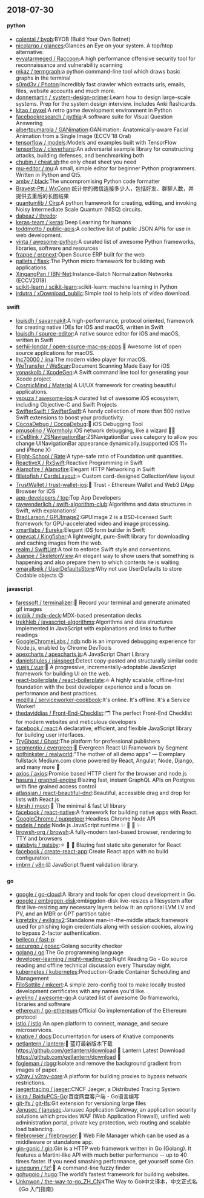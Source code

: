 ## 2018-07-30

#### python
* [colental / byob](https://github.com/colental/byob):BYOB (Build Your Own Botnet)
* [nicolargo / glances](https://github.com/nicolargo/glances):Glances an Eye on your system. A top/htop alternative.
* [evyatarmeged / Raccoon](https://github.com/evyatarmeged/Raccoon):A high performance offensive security tool for reconnaissance and vulnerability scanning
* [mkaz / termgraph](https://github.com/mkaz/termgraph):a python command-line tool which draws basic graphs in the terminal
* [s0md3v / Photon](https://github.com/s0md3v/Photon):Incredibly fast crawler which extracts urls, emails, files, website accounts and much more.
* [donnemartin / system-design-primer](https://github.com/donnemartin/system-design-primer):Learn how to design large-scale systems. Prep for the system design interview. Includes Anki flashcards.
* [kitao / pyxel](https://github.com/kitao/pyxel):A retro game development environment in Python
* [facebookresearch / pythia](https://github.com/facebookresearch/pythia):A software suite for Visual Question Answering
* [albertpumarola / GANimation](https://github.com/albertpumarola/GANimation):GANimation: Anatomically-aware Facial Animation from a Single Image (ECCV'18 Oral)
* [tensorflow / models](https://github.com/tensorflow/models):Models and examples built with TensorFlow
* [tensorflow / cleverhans](https://github.com/tensorflow/cleverhans):An adversarial example library for constructing attacks, building defenses, and benchmarking both
* [chubin / cheat.sh](https://github.com/chubin/cheat.sh):the only cheat sheet you need
* [mu-editor / mu](https://github.com/mu-editor/mu):A small, simple editor for beginner Python programmers. Written in Python and Qt5.
* [ambv / black](https://github.com/ambv/black):The uncompromising Python code formatter
* [Bravest-Ptt / WxConn](https://github.com/Bravest-Ptt/WxConn):统计你的微信连接多少人，包括好友、群聊人数，并提供去重后的长图结果
* [quantumlib / Cirq](https://github.com/quantumlib/Cirq):A python framework for creating, editing, and invoking Noisy Intermediate Scale Quantum (NISQ) circuits.
* [dabeaz / thredo](https://github.com/dabeaz/thredo):
* [keras-team / keras](https://github.com/keras-team/keras):Deep Learning for humans
* [toddmotto / public-apis](https://github.com/toddmotto/public-apis):A collective list of public JSON APIs for use in web development.
* [vinta / awesome-python](https://github.com/vinta/awesome-python):A curated list of awesome Python frameworks, libraries, software and resources
* [frappe / erpnext](https://github.com/frappe/erpnext):Open Source ERP built for the web
* [pallets / flask](https://github.com/pallets/flask):The Python micro framework for building web applications.
* [XingangPan / IBN-Net](https://github.com/XingangPan/IBN-Net):Instance-Batch Normalization Networks (ECCV2018)
* [scikit-learn / scikit-learn](https://github.com/scikit-learn/scikit-learn):scikit-learn: machine learning in Python
* [jrdutra / xDownload_public](https://github.com/jrdutra/xDownload_public):Simple tool to help lots of vídeo download.

#### swift
* [louisdh / savannakit](https://github.com/louisdh/savannakit):A high-performance, protocol oriented, framework for creating native IDEs for iOS and macOS, written in Swift
* [louisdh / source-editor](https://github.com/louisdh/source-editor):A native source editor for iOS and macOS, written in Swift
* [serhii-londar / open-source-mac-os-apps](https://github.com/serhii-londar/open-source-mac-os-apps):🚀
Awesome list of open source applications for macOS.
* [lhc70000 / iina](https://github.com/lhc70000/iina):The modern video player for macOS.
* [WeTransfer / WeScan](https://github.com/WeTransfer/WeScan):Document Scanning Made Easy for iOS
* [yonaskolb / XcodeGen](https://github.com/yonaskolb/XcodeGen):A Swift command line tool for generating your Xcode project
* [CosmicMind / Material](https://github.com/CosmicMind/Material):A UI/UX framework for creating beautiful applications.
* [vsouza / awesome-ios](https://github.com/vsouza/awesome-ios):A curated list of awesome iOS ecosystem, including Objective-C and Swift Projects
* [SwifterSwift / SwifterSwift](https://github.com/SwifterSwift/SwifterSwift):A handy collection of more than 500 native Swift extensions to boost your productivity.
* [CocoaDebug / CocoaDebug](https://github.com/CocoaDebug/CocoaDebug):🚀
iOS Debugging Tool
* [pmusolino / Wormholy](https://github.com/pmusolino/Wormholy):iOS network debugging, like a wizard 🧙‍♂️
* [iiiCeBlink / ZSNavigationBar](https://github.com/iiiCeBlink/ZSNavigationBar):ZSNavigationBar uses category to allow you change UINavigationBar appearance dynamically.(supported iOS 11+ and iPhone X)
* [Flight-School / Rate](https://github.com/Flight-School/Rate):A type-safe ratio of Foundation unit quantities.
* [ReactiveX / RxSwift](https://github.com/ReactiveX/RxSwift):Reactive Programming in Swift
* [Alamofire / Alamofire](https://github.com/Alamofire/Alamofire):Elegant HTTP Networking in Swift
* [filletofish / CardsLayout](https://github.com/filletofish/CardsLayout):⭐️
Custom card-designed CollectionView layout
* [TrustWallet / trust-wallet-ios](https://github.com/TrustWallet/trust-wallet-ios):📱
Trust - Ethereum Wallet and Web3 DApp Browser for iOS
* [app-developers / top](https://github.com/app-developers/top):Top App Developers
* [raywenderlich / swift-algorithm-club](https://github.com/raywenderlich/swift-algorithm-club):Algorithms and data structures in Swift, with explanations!
* [BradLarson / GPUImage2](https://github.com/BradLarson/GPUImage2):GPUImage 2 is a BSD-licensed Swift framework for GPU-accelerated video and image processing.
* [xmartlabs / Eureka](https://github.com/xmartlabs/Eureka):Elegant iOS form builder in Swift
* [onevcat / Kingfisher](https://github.com/onevcat/Kingfisher):A lightweight, pure-Swift library for downloading and caching images from the web.
* [realm / SwiftLint](https://github.com/realm/SwiftLint):A tool to enforce Swift style and conventions.
* [Juanpe / SkeletonView](https://github.com/Juanpe/SkeletonView):An elegant way to show users that something is happening and also prepare them to which contents he is waiting
* [omaralbeik / UserDefaultsStore](https://github.com/omaralbeik/UserDefaultsStore):Why not use UserDefaults to store Codable objects
😉

#### javascript
* [faressoft / terminalizer](https://github.com/faressoft/terminalizer):🦄
Record your terminal and generate animated gif images
* [jxnblk / mdx-deck](https://github.com/jxnblk/mdx-deck):MDX-based presentation decks
* [trekhleb / javascript-algorithms](https://github.com/trekhleb/javascript-algorithms):Algorithms and data structures implemented in JavaScript with explanations and links to further readings
* [GoogleChromeLabs / ndb](https://github.com/GoogleChromeLabs/ndb):ndb is an improved debugging experience for Node.js, enabled by Chrome DevTools
* [apexcharts / apexcharts.js](https://github.com/apexcharts/apexcharts.js):A JavaScript Chart Library
* [danielstjules / jsinspect](https://github.com/danielstjules/jsinspect):Detect copy-pasted and structurally similar code
* [vuejs / vue](https://github.com/vuejs/vue):🖖
A progressive, incrementally-adoptable JavaScript framework for building UI on the web.
* [react-boilerplate / react-boilerplate](https://github.com/react-boilerplate/react-boilerplate):🔥
A highly scalable, offline-first foundation with the best developer experience and a focus on performance and best practices.
* [mozilla / serviceworker-cookbook](https://github.com/mozilla/serviceworker-cookbook):It's online. It's offline. It's a Service Worker!
* [thedaviddias / Front-End-Checklist](https://github.com/thedaviddias/Front-End-Checklist):🗂
The perfect Front-End Checklist for modern websites and meticulous developers
* [facebook / react](https://github.com/facebook/react):A declarative, efficient, and flexible JavaScript library for building user interfaces.
* [TryGhost / Ghost](https://github.com/TryGhost/Ghost):The platform for professional publishers
* [segmentio / evergreen](https://github.com/segmentio/evergreen):🌲
Evergreen React UI Framework by Segment
* [gothinkster / realworld](https://github.com/gothinkster/realworld):"The mother of all demo apps" — Exemplary fullstack Medium.com clone powered by React, Angular, Node, Django, and many more
🏅
* [axios / axios](https://github.com/axios/axios):Promise based HTTP client for the browser and node.js
* [hasura / graphql-engine](https://github.com/hasura/graphql-engine):Blazing fast, instant GraphQL APIs on Postgres with fine grained access control
* [atlassian / react-beautiful-dnd](https://github.com/atlassian/react-beautiful-dnd):Beautiful, accessible drag and drop for lists with React.js
* [kbrsh / moon](https://github.com/kbrsh/moon):🌙
The minimal & fast UI library
* [facebook / react-native](https://github.com/facebook/react-native):A framework for building native apps with React.
* [GoogleChrome / puppeteer](https://github.com/GoogleChrome/puppeteer):Headless Chrome Node API
* [nodejs / node](https://github.com/nodejs/node):Node.js JavaScript runtime
✨
🐢
🚀
✨
* [browsh-org / browsh](https://github.com/browsh-org/browsh):A fully-modern text-based browser, rendering to TTY and browsers
* [gatsbyjs / gatsby](https://github.com/gatsbyjs/gatsby):⚛️
📄
🚀
Blazing fast static site generator for React
* [facebook / create-react-app](https://github.com/facebook/create-react-app):Create React apps with no build configuration.
* [imbrn / v8n](https://github.com/imbrn/v8n):☑️
JavaScript fluent validation library.

#### go
* [google / go-cloud](https://github.com/google/go-cloud):A library and tools for open cloud development in Go.
* [google / embiggen-disk](https://github.com/google/embiggen-disk):embiggden-disk live-resizes a filesystem after first live-resizing any necessary layers below it: an optional LVM LV and PV, and an MBR or GPT partition table
* [kgretzky / evilginx2](https://github.com/kgretzky/evilginx2):Standalone man-in-the-middle attack framework used for phishing login credentials along with session cookies, alowing to bypass 2-factor authentication.
* [bellecp / fast-p](https://github.com/bellecp/fast-p):
* [securego / gosec](https://github.com/securego/gosec):Golang security checker
* [golang / go](https://github.com/golang/go):The Go programming language
* [developer-learning / night-reading-go](https://github.com/developer-learning/night-reading-go):Night Reading Go - Go source reading and offline technical discussion every Thursday night.
* [kubernetes / kubernetes](https://github.com/kubernetes/kubernetes):Production-Grade Container Scheduling and Management
* [FiloSottile / mkcert](https://github.com/FiloSottile/mkcert):A simple zero-config tool to make locally trusted development certificates with any names you'd like.
* [avelino / awesome-go](https://github.com/avelino/awesome-go):A curated list of awesome Go frameworks, libraries and software
* [ethereum / go-ethereum](https://github.com/ethereum/go-ethereum):Official Go implementation of the Ethereum protocol
* [istio / istio](https://github.com/istio/istio):An open platform to connect, manage, and secure microservices.
* [knative / docs](https://github.com/knative/docs):Documentation for users of Knative components
* [getlantern / lantern](https://github.com/getlantern/lantern):🔴
蓝灯最新版本下载 https://github.com/getlantern/download
🔴
Lantern Latest Download https://github.com/getlantern/download
🔴
* [fogleman / rbgg](https://github.com/fogleman/rbgg):Isolate and remove the background gradient from images of paper.
* [v2ray / v2ray-core](https://github.com/v2ray/v2ray-core):A platform for building proxies to bypass network restrictions.
* [jaegertracing / jaeger](https://github.com/jaegertracing/jaeger):CNCF Jaeger, a Distributed Tracing System
* [iikira / BaiduPCS-Go](https://github.com/iikira/BaiduPCS-Go):百度网盘客户端 - Go语言编写
* [git-lfs / git-lfs](https://github.com/git-lfs/git-lfs):Git extension for versioning large files
* [Janusec / janusec](https://github.com/Janusec/janusec):Janusec Application Gateway, an application security solutions which provides WAF (Web Application Firewall), unified web administration portal, private key protection, web routing and scalable load balancing.
* [filebrowser / filebrowser](https://github.com/filebrowser/filebrowser):📁
Web File Manager which can be used as a middleware or standalone app.
* [gin-gonic / gin](https://github.com/gin-gonic/gin):Gin is a HTTP web framework written in Go (Golang). It features a Martini-like API with much better performance -- up to 40 times faster. If you need smashing performance, get yourself some Gin.
* [junegunn / fzf](https://github.com/junegunn/fzf):🌸
A command-line fuzzy finder
* [gohugoio / hugo](https://github.com/gohugoio/hugo):The world’s fastest framework for building websites.
* [Unknwon / the-way-to-go_ZH_CN](https://github.com/Unknwon/the-way-to-go_ZH_CN):《The Way to Go》中文译本，中文正式名《Go 入门指南》
